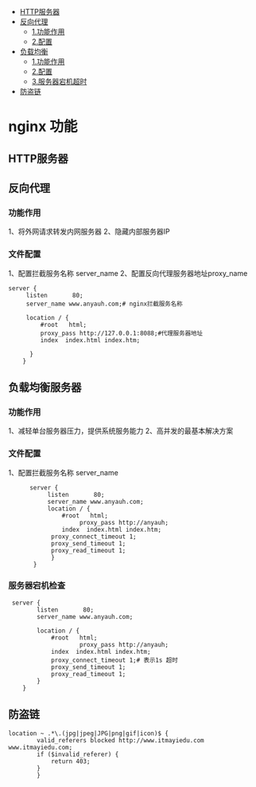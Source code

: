 <!-- MarkdownTOC -->
- [HTTP服务器](#HTTP服务器)
- [反向代理 ](#反向代理)
    - [1.功能作用](#功能作用)
    - [2.配置](#文件配置)
- [负载均衡 ](#负载均衡)
    - [1.功能作用](#功能作用)
    - [2.配置](#文件配置)
    - [3.服务器宕机超时](#服务器宕机检查)
- [防盗链](#防盗链)

# nginx 功能
## HTTP服务器
## 反向代理
### 功能作用
   1、将外网请求转发内网服务器
   2、隐藏内部服务器IP

### 文件配置
   1、配置拦截服务名称 server_name 
   2、配置反向代理服务器地址proxy_name
   ```
   server {
        listen       80;
        server_name www.anyauh.com;# nginx拦截服务名称

        location / {
            #root   html;
			proxy_pass http://127.0.0.1:8088;#代理服务器地址
            index  index.html index.htm;
	
         }
       }
   ```
     
## 负载均衡服务器
### 功能作用
   1、减轻单台服务器压力，提供系统服务能力
   2、高并发的最基本解决方案
### 文件配置
   1、配置拦截服务名称 server_name 
```
      server {
           listen       80;
           server_name www.anyauh.com;
           location / {
               #root   html;
   					proxy_pass http://anyauh;
               index  index.html index.htm;
   			proxy_connect_timeout 1;
   			proxy_send_timeout 1;
   			proxy_read_timeout 1;
            }
       }
```
### 服务器宕机检查
```
 server {
        listen       80;
        server_name www.anyauh.com;

        location / {
            #root   html;
					proxy_pass http://anyauh;
            index  index.html index.htm;
			proxy_connect_timeout 1;# 表示1s 超时
			proxy_send_timeout 1;
			proxy_read_timeout 1;
        }
    }
```

## 防盗链
```
location ~ .*\.(jpg|jpeg|JPG|png|gif|icon)$ {
        valid_referers blocked http://www.itmayiedu.com www.itmayiedu.com;
        if ($invalid_referer) {
            return 403;
        }
		}

```
